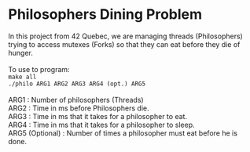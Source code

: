 <html>
	<body>
		<h1>Philosophers Dining Problem</h1>
		<p>
			In this project from 42 Quebec, we are managing threads 
			(Philosophers) trying to access mutexes (Forks) 
			so that they can eat before they die of hunger.
			</br>
			</br>
			To use to program: 
			</br>
			<code>make all</code>
			</br>
			<code>./philo ARG1 ARG2 ARG3 ARG4 (opt.) ARG5</code>
			</br>
			</br>
			ARG1 : Number of philosophers (Threads) </br>
			ARG2 : Time in ms before Philosophers die.</br>
			ARG3 : Time in ms that it takes for a philosopher to eat.</br>
			ARG4 : Time in ms that it takes for a philosopher to sleep.</br>
			ARG5 (Optional) : Number of times a philosopher must eat before he is done.
		</p>
	</body>
</html>